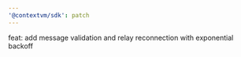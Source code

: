 ```yaml
---
'@contextvm/sdk': patch
---
```


feat: add message validation and relay reconnection with exponential backoff
